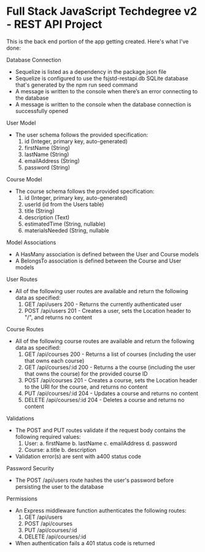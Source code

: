 # Full Stack JavaScript Techdegree v2 - REST API Project

This is the back end portion of the app getting created. Here's what I've done:

Database Connection
- Sequelize is listed as a dependency in the package.json file
- Sequelize is configured to use the fsjstd-restapi.db SQLite database that's generated by the npm run seed command
- A message is written to the console when there’s an error connecting to the database
- A message is written to the console when the database connection is successfully opened

User Model
- The user schema follows the provided specification:
  1. id (Integer, primary key, auto-generated)
  2. firstName (String)
  3. lastName (String)
  4. emailAddress (String)
  5. password (String)
  
Course Model
- The course schema follows the provided specification:
  1. id (Integer, primary key, auto-generated)
  2. userId (id from the Users table)
  3. title (String)
  4. description (Text)
  5. estimatedTime (String, nullable)
  6. materialsNeeded (String, nullable

Model Associations
- A HasMany association is defined between the User and Course models
- A BelongsTo association is defined between the Course and User models

User Routes
- All of the following user routes are available and return the following data as specified:
  1. GET /api/users 200 - Returns the currently authenticated user
  2. POST /api/users 201 - Creates a user, sets the Location header to "/", and returns no content

Course Routes
- All of the following course routes are available and return the following data as specified:
  1. GET /api/courses 200 - Returns a list of courses (including the user that owns each course)
  2. GET /api/courses/:id 200 - Returns a the course (including the user that owns the course) for the provided course ID
  3. POST /api/courses 201 - Creates a course, sets the Location header to the URI for the course, and returns no content
  4. PUT /api/courses/:id 204 - Updates a course and returns no content
  5. DELETE /api/courses/:id 204 - Deletes a course and returns no content

Validations
- The POST and PUT routes validate if the request body contains the following required values:
  1. User:
    a. firstName
    b. lastName
    c. emailAddress
    d. password
  2. Course:
    a.title
    b. description
- Validation error(s) are sent with a400 status code

Password Security
- The POST /api/users route hashes the user's password before persisting the user to the database

Permissions
- An Express middleware function authenticates the following routes:
  1. GET /api/users
  2. POST /api/courses
  3. PUT /api/courses/:id
  4. DELETE /api/courses/:id
- When authentication fails a 401 status code is returned
